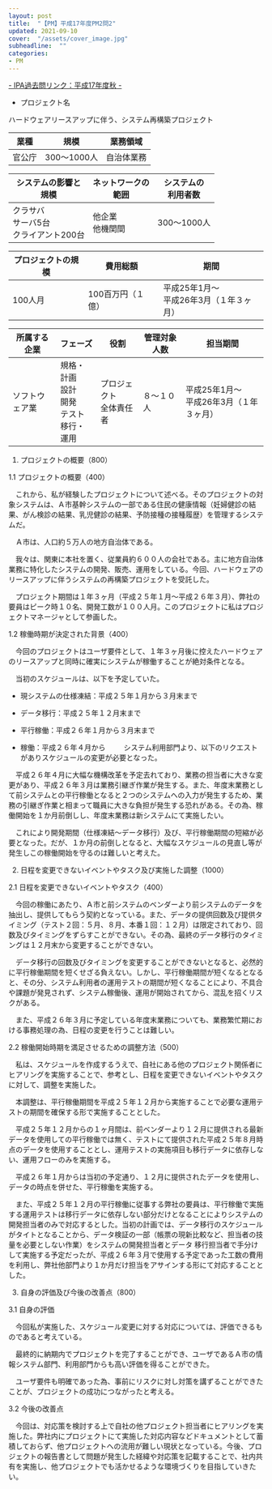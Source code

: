 ```yaml
---
layout: post
title:  "【PM】平成17年度PM2問2"
updated: 2021-09-10
cover:  "/assets/cover_image.jpg"
subheadline:  ""
categories: 
- PM
---
```


[- IPA過去問リンク：平成17年度秋](https://www.jitec.ipa.go.jp/1_04hanni_sukiru/mondai_kaitou_2005h17.html#17aki)[ -](https://www.shoeisha.co.jp/book/pages/9784798167817/2005-2/)

* プロジェクト名

ハードウェアリースアップに伴う、システム再構築プロジェクト

|業種|規模|業務領域|
|--|--|--|
|官公庁|300～1000人|自治体業務|

|システムの影響と<br>規模|ネットワークの<br>範囲|システムの<br>利用者数|
|--|--|--|
|クラサバ<br>サーバ5台<br>クライアント200台|他企業<br>他機関間|300～1000人|

|プロジェクトの規模|費用総額|期間|
|--|--|--|
|100人月|100百万円（１億）|平成25年1月～<br>平成26年3月（１年３ヶ月）|

|所属する企業|フェーズ|役割|管理対象人数|担当期間|
|--|--|--|--|--|
|ソフトウェア業|規格・計画<br>設計<br>開発<br>テスト<br>移行・運用|プロジェクト<br>全体責任者|８～１０人|平成25年1月～<br>平成26年3月（１年３ヶ月）|


1. プロジェクトの概要（800）

1.1 プロジェクトの概要（400）

　これから、私が経験したプロジェクトについて述べる。そのプロジェクトの対象システムは、Ａ市基幹システムの一部である住民の健康情報（妊婦健診の結果、がん検診の結果、乳児健診の結果、予防接種の接種履歴）を管理するシステムだ。

　Ａ市は、人口約５万人の地方自治体である。

　我々は、関東に本社を置く、従業員約６００人の会社である。主に地方自治体業務に特化したシステムの開発、販売、運用をしている。今回、ハードウェアのリースアップに伴うシステムの再構築プロジェクトを受託した。

　プロジェクト期間は１年３ヶ月（平成２５年１月～平成２６年３月）、弊社の要員はピーク時１０名、開発工数が１００人月。このプロジェクトに私はプロジェクトマネージャとして参画した。

1.2 稼働時期が決定された背景（400）

　今回のプロジェクトはユーザ要件として、１年３ヶ月後に控えたハードウェアのリースアップと同時に確実にシステムが稼働することが絶対条件となる。

　当初のスケジュールは、以下を予定していた。

- 現システムの仕様凍結：平成２５年１月から３月末まで

- データ移行：平成２５年１２月末まで

- 平行稼働：平成２６年１月から３月末まで

- 稼働：平成２６年４月から
　
　システム利用部門より、以下のリクエストがありスケジュールの変更が必要となった。

　平成２６年４月に大幅な機構改革を予定去れており、業務の担当者に大きな変更があり、平成２６年３月は業務引継ぎ作業が発生する。また、年度末業務として前システムとの平行稼働となると２つのシステムへの入力が発生するため、業務の引継ぎ作業と相まって職員に大きな負担が発生する恐れがある。その為、稼働開始を１か月前倒しし、年度末業務は新システムにて実施したい。

　これにより開発期間（仕様凍結～データ移行）及び、平行稼働期間の短縮が必要となった。だが、１か月の前倒しとなると、大幅なスケジュールの見直し等が発生しこの稼働開始を守るのは難しいと考えた。

2. 日程を変更できないイベントやタスク及び実施した調整（1000）

2.1 日程を変更できないイベントやタスク（400）

　今回の稼働にあたり、Ａ市と前システムのベンダーより前システムのデータを抽出し、提供してもらう契約となっている。また、データの提供回数及び提供タイミング（テスト２回：５月、８月、本番１回：１２月）は限定されており、回数及びタイミングをずらすことができない。その為、最終のデータ移行のタイミングは１２月末から変更することができない。

　データ移行の回数及びタイミングを変更することができないとなると、必然的に平行稼働期間を短くせざる負えない。しかし、平行稼働期間が短くなるとなると、その分、システム利用者の運用テストの期間が短くなることにより、不具合や課題が発見されず、システム稼働後、運用が開始されてから、混乱を招くリスクがある。

　また、平成２６年３月に予定している年度末業務についても、業務繁忙期における事務処理の為、日程の変更を行うことは難しい。

2.2 稼働開始時期を満足させるための調整方法（500）

　私は、スケジュールを作成するうえで、自社にある他のプロジェクト関係者にヒアリングを実施することで、参考とし、日程を変更できないイベントやタスクに対して、調整を実施した。

　本調整は、平行稼働期間を平成２５年１２月から実施することで必要な運用テストの期間を確保する形で実施することとした。

　平成２５年１２月からの１ヶ月間は、前ベンダーより１２月に提供される最新データを使用しての平行稼働では無く、テストにて提供された平成２５年８月時点のデータを使用することとし、運用テストの実施項目も移行データに依存しない、運用フローのみを実施する。

　平成２６年１月からは当初の予定通り、１２月に提供されたデータを使用し、データの時点を併せた、平行稼働を実施する。

　また、平成２５年１２月の平行稼働に従事する弊社の要員は、平行稼働で実施する運用テストは移行データに依存しない部分だけとなることによりシステムの開発担当者のみで対応するとした。当初の計画では、データ移行のスケジュールがタイトとなることから、データ検証の一部（帳票の現新比較など、担当者の技量を必要としない作業）をシステムの開発担当者とデータ
移行担当者で手分けして実施する予定だったが、平成２６年３月で使用する予定であった工数の費用を利用し、弊社他部門より１か月だけ担当をアサインする形にて対応することとした。

3. 自身の評価及び今後の改善点（800）

3.1 自身の評価

　今回私が実施した、スケジュール変更に対する対応については、評価できるものであると考えている。

　最終的に納期内でプロジェクトを完了することができ、ユーザであるＡ市の情報システム部門、利用部門からも高い評価を得ることができた。

　ユーザ要件も明確であった為、事前にリスクに対し対策を講ずることができたことが、プロジェクトの成功につながったと考える。

3.2 今後の改善点

　今回は、対応策を検討する上で自社の他プロジェクト担当者にヒアリングを実施した。弊社内にプロジェクトにて実施した対応内容などドキュメントとして蓄積しておらず、他プロジェクトへの流用が難しい現状となっている。今後、プロジェクトの報告書として問題が発生した経緯や対応策を記載することで、社内共有を実施し、他プロジェクトでも活かせるような環境づくりを目指していきたい。
